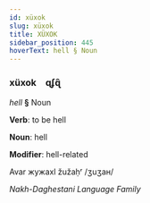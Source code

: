 ```yaml
---
id: xüxok
slug: xüxok
title: XÜXOK
sidebar_position: 445
hoverText: hell § Noun
---
```


### xüxok&emsp;<span kind="abugida">ɋʄɋ̑</span>

*hell* **§** Noun

**Verb**: to be hell

**Noun**: hell

**Modifier**: hell-related

Avar жужахӏ žužaḥʳ /ʒuʒaʜ/

*Nakh-Daghestani Language Family*
